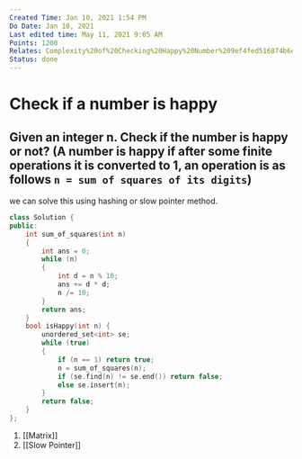 ```yaml
---
Created Time: Jan 10, 2021 1:54 PM
Do Date: Jan 10, 2021
Last edited time: May 11, 2021 9:05 AM
Points: 1200
Relates: Complexity%20of%20Checking%20Happy%20Number%209ef4fed516874b6eb86ef7889d007f00.md
Status: done
---
```


# Check if a number is happy

Given an integer n. Check if the number is happy or not? (A number is happy if after some finite operations it is converted to 1, an operation is as follows `n = sum of squares of its digits`)
---
we can solve this using hashing or slow pointer method. 
```cpp
class Solution {
public:
    int sum_of_squares(int n)
    {
        int ans = 0; 
        while (n)
        {
            int d = n % 10;
            ans += d * d; 
            n /= 10; 
        }
        return ans; 
    }
    bool isHappy(int n) {
        unordered_set<int> se; 
        while (true)
        {
            if (n == 1) return true; 
            n = sum_of_squares(n); 
            if (se.find(n) != se.end()) return false; 
            else se.insert(n); 
        }
        return false; 
    }
};
```

1. [[Matrix]]
2. [[Slow Pointer]]